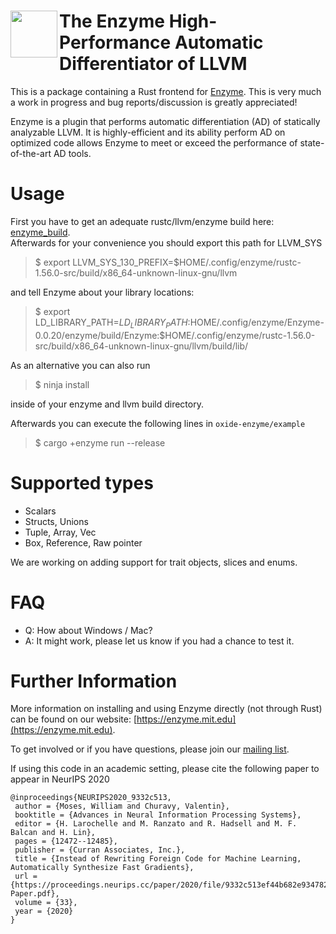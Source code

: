 # <img src="https://enzyme.mit.edu/logo.svg" width="75" align=left> The Enzyme High-Performance Automatic Differentiator of LLVM

This is a package containing a Rust frontend for [Enzyme](https://github.com/wsmoses/enzyme). This is very much a work in progress and bug reports/discussion is greatly appreciated!

Enzyme is a plugin that performs automatic differentiation (AD) of statically analyzable LLVM. It is highly-efficient and its ability perform AD on optimized code allows Enzyme to meet or exceed the performance of state-of-the-art AD tools.
  

# Usage
First you have to get an adequate rustc/llvm/enzyme build here: [enzyme\_build](https://github.com/ZuseZ4/enzyme\_build).  
Afterwards for your convenience you should export this path for LLVM_SYS
> $ export LLVM_SYS_130_PREFIX=$HOME/.config/enzyme/rustc-1.56.0-src/build/x86_64-unknown-linux-gnu/llvm  

and tell Enzyme about your library locations:  
> $ export LD_LIBRARY_PATH=$LD_LIBRARY_PATH:$HOME/.config/enzyme/Enzyme-0.0.20/enzyme/build/Enzyme:$HOME/.config/enzyme/rustc-1.56.0-src/build/x86_64-unknown-linux-gnu/llvm/build/lib/  
  
As an alternative you can also run   
> $ ninja install  

inside of your enzyme and llvm build directory.

Afterwards you can execute the following lines in `oxide-enzyme/example`
> $ cargo +enzyme run --release

# Supported types
- Scalars  
- Structs, Unions  
- Tuple, Array, Vec  
- Box, Reference, Raw pointer  

We are working on adding support for trait objects, slices and enums.

  
# FAQ  
- Q: How about Windows / Mac?
- A: It might work, please let us know if you had a chance to test it.

  
# Further Information
More information on installing and using Enzyme directly (not through Rust) can be found on our website: [https://enzyme.mit.edu](https://enzyme.mit.edu).

To get involved or if you have questions, please join our [mailing list](https://groups.google.com/d/forum/enzyme-dev).

If using this code in an academic setting, please cite the following paper to appear in NeurIPS 2020

```
@inproceedings{NEURIPS2020_9332c513,
 author = {Moses, William and Churavy, Valentin},
 booktitle = {Advances in Neural Information Processing Systems},
 editor = {H. Larochelle and M. Ranzato and R. Hadsell and M. F. Balcan and H. Lin},
 pages = {12472--12485},
 publisher = {Curran Associates, Inc.},
 title = {Instead of Rewriting Foreign Code for Machine Learning, Automatically Synthesize Fast Gradients},
 url = {https://proceedings.neurips.cc/paper/2020/file/9332c513ef44b682e9347822c2e457ac-Paper.pdf},
 volume = {33},
 year = {2020}
}
```

